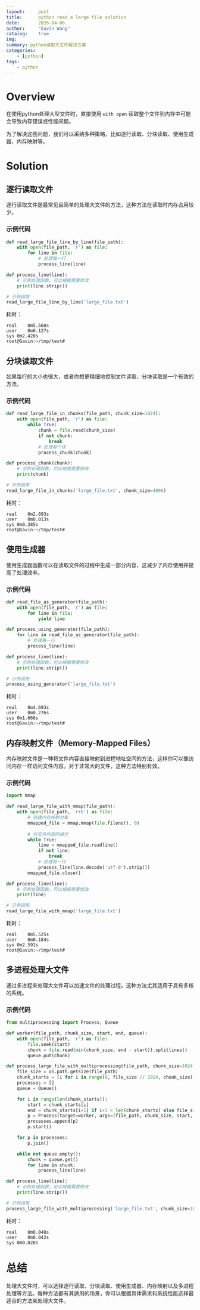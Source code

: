 ```yaml
---
layout:     post
title:      python read a large file solution
date:       2026-04-06
author:     "Gavin Wang"
catalog:    true
img:
summary: python读取大文件解决方案
categories:
    - [python]
tags:
    - python
---
```


# Overview

在使用python处理大型文件时，直接使用 `with open` 读取整个文件到内存中可能会导致内存错误或性能问题。

为了解决这些问题，我们可以采纳多种策略，比如逐行读取、分块读取、使用生成器、内存映射等。

# Solution

## 逐行读取文件

逐行读取文件是最常见且简单的处理大文件的方法，这种方法在读取时内存占用较少。

### 示例代码

```python
def read_large_file_line_by_line(file_path):
    with open(file_path, 'r') as file:
        for line in file:
            # 处理每一行
            process_line(line)

def process_line(line):
    # 示例处理函数，可以根据需要修改
    print(line.strip())

# 示例调用
read_large_file_line_by_line('large_file.txt')
```

耗时：

```shell
real	0m5.560s
user	0m0.127s
sys	0m2.420s
root@Gavin:~/tmp/test# 
```

## 分块读取文件

如果每行的大小也很大，或者你想更精细地控制文件读取，分块读取是一个有效的方法。

### 示例代码

```python
def read_large_file_in_chunks(file_path, chunk_size=1024):
    with open(file_path, 'r') as file:
        while True:
            chunk = file.read(chunk_size)
            if not chunk:
                break
            # 处理每个块
            process_chunk(chunk)

def process_chunk(chunk):
    # 示例处理函数，可以根据需要修改
    print(chunk)

# 示例调用
read_large_file_in_chunks('large_file.txt', chunk_size=4096)
```

耗时：

```shell
real	0m2.893s
user	0m0.013s
sys	0m0.385s
root@Gavin:~/tmp/test# 
```


## 使用生成器

使用生成器函数可以在读取文件的过程中生成一部分内容，这减少了内存使用并提高了处理效率。

### 示例代码

```python
def read_file_as_generator(file_path):
    with open(file_path, 'r') as file:
        for line in file:
            yield line

def process_using_generator(file_path):
    for line in read_file_as_generator(file_path):
        # 处理每一行
        process_line(line)

def process_line(line):
    # 示例处理函数，可以根据需要修改
    print(line.strip())

# 示例调用
process_using_generator('large_file.txt')
```

耗时：

```shell
real	0m4.693s
user	0m0.276s
sys	0m1.666s
root@Gavin:~/tmp/test# 
```

## 内存映射文件（Memory-Mapped Files）

内存映射文件是一种将文件内容直接映射到进程地址空间的方法，这样你可以像访问内存一样访问文件内容。对于非常大的文件，这种方法特别有效。

### 示例代码

```python
import mmap

def read_large_file_with_mmap(file_path):
    with open(file_path, 'r+b') as file:
        # 创建内存映射对象
        mmapped_file = mmap.mmap(file.fileno(), 0)
        
        # 对文件内容的操作
        while True:
            line = mmapped_file.readline()
            if not line:
                break
            # 处理每一行
            process_line(line.decode('utf-8').strip())
        mmapped_file.close()

def process_line(line):
    # 示例处理函数，可以根据需要修改
    print(line)

# 示例调用
read_large_file_with_mmap('large_file.txt')
```

耗时：

```shell
real	0m5.525s
user	0m0.184s
sys	0m2.591s
root@Gavin:~/tmp/test#
```

## 多进程处理大文件

通过多进程来处理大文件可以加速文件的处理过程。这种方法尤其适用于具有多核的系统。

### 示例代码

```python
from multiprocessing import Process, Queue

def worker(file_path, chunk_size, start, end, queue):
    with open(file_path, 'r') as file:
        file.seek(start)
        chunk = file.read(min(chunk_size, end - start)).splitlines()
        queue.put(chunk)

def process_large_file_with_multiprocessing(file_path, chunk_size=1024, num_workers=4):
    file_size = os.path.getsize(file_path)
    chunk_starts = [i for i in range(0, file_size // 1024, chunk_size)]
    processes = []
    queue = Queue()

    for i in range(len(chunk_starts)):
        start = chunk_starts[i]
        end = chunk_starts[i+1] if i+1 < len(chunk_starts) else file_size
        p = Process(target=worker, args=(file_path, chunk_size, start, end, queue))
        processes.append(p)
        p.start()

    for p in processes:
        p.join()

    while not queue.empty():
        chunk = queue.get()
        for line in chunk:
            process_line(line)

def process_line(line):
    # 示例处理函数，可以根据需要修改
    print(line.strip())

# 示例调用
process_large_file_with_multiprocessing('large_file.txt', chunk_size=10000, num_workers=4)
```

耗时：

```shell
real	0m0.048s
user	0m0.042s
sys	0m0.020s
```

# 总结

处理大文件时，可以选择逐行读取、分块读取、使用生成器、内存映射以及多进程处理等方法。每种方法都有其适用的场景，你可以根据具体需求和系统性能选择最适合的方法来处理大文件。

